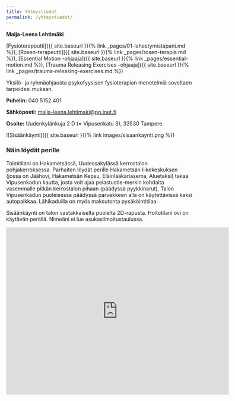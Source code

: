 ```yaml
---
title: Yhteystiedot
permalink: /yhteystiedot/
---
```



**Maija-Leena Lehtimäki**


[Fysioterapeutti]({{ site.baseurl }}{% link _pages/01-lahestymistapani.md %}),
[Rosen-terapeutti]({{ site.baseurl }}{% link _pages/rosen-terapia.md %}),
[Essential Motion -ohjaaja]({{ site.baseurl }}{% link _pages/essential-motion.md %}),
[Trauma Releasing Exercises -ohjaaja]({{ site.baseurl }}{% link _pages/trauma-releasing-exercises.md %})

Yksilö- ja ryhmäohjausta psykofyysisen fysioterapian menetelmiä soveltaen
tarpeidesi mukaan.

**Puhelin:** 040 5152 401

**Sähköposti:** [maija-leena.lehtimaki@pp.inet.fi](mailto:maija-leena.lehtimaki@pp.inet.fi)

**Osoite:** Uudenkylänkuja 2 D (= Vipusenkatu 3), 33530 Tampere

![Sisäänkäynti]({{ site.baseurl }}{% link images/sisaankaynti.png %})


### Näin löydät perille


Toimitilani on Hakametsässä, Uudessakylässä kerrostalon pohjakerroksessa.
Parhaiten löydät perille Hakametsän liikekeskuksen (jossa on Jäähovi, Hakametsän
Kepsu, Eläinlääkäriasema, Aluetaksi) takaa Vipusenkadun kautta, josta voit ajaa
pelastustie-merkin kohdalta vasemmalle pitkän kerrostalon pihaan (päädyssä
pyykkinarut). Talon Vipusenkadun puoleisessa päädyssä parvekkeen alla on
käytettävissä kaksi autopaikkaa. Lähikaduilla on myös maksutonta
pysäköintitilaa.


Sisäänkäynti on talon vastakkaiselta puolelta 2D-rapusta. Hoitotilani ovi on
käytävän perällä. Nimeäni ei lue asukasilmoitustaulussa.

<iframe
style="border: 0;"
src="https://www.google.com/maps/embed?pb=!1m14!1m8!1m3!1d1904.14228177211!2d23.829252699999998!3d61.494027!3m2!1i1024!2i768!4f13.1!3m3!1m2!1s0x468f209de75f831b%3A0x401dd774022b0955!2sVipusenkatu+3%2C+33530+Tampere!5e0!3m2!1sen!2sfi!4v1411829554925"
width="600"
height="450"
frameborder="0">
</iframe>
